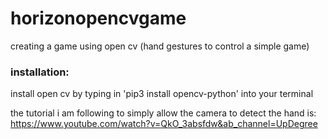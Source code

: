 # horizonopencvgame
creating a game using open cv (hand gestures to control a simple game)

### installation:
install open cv by typing in 'pip3 install opencv-python' into your terminal

the tutorial i am following to simply allow the camera to detect the hand is: https://www.youtube.com/watch?v=QkO_3absfdw&ab_channel=UpDegree
